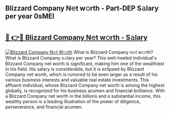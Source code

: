 ## Blizzard Company N𝚎t w𝚘rth - Part-DEP S𝚊lary per year 0sMEI

# <h2><a href="http://gc2rwk.nevu.top/?p=Blizzard+Company">🔗 👉🔴 Blizzard Company N𝚎t w𝚘rth - S𝚊lary</a></h2>

[![Blizzard Company N𝚎t W𝚘rth](https://i.imgur.com/Oavwk0R.jpeg)](http://gc2rwk.nevu.top/?p=Blizzard+Company)
What is Blizzard Company n𝚎t w𝚘rth? What is Blizzard Company s𝚊lary per year?
This well-heeled individual's Blizzard Company net worth is significant, making him one of the wealthiest in his field. His salary is considerable, but it is eclipsed by Blizzard Company net worth, which is rumored to be even larger as a result of his various business interests and valuable real estate investments. This affluent individual, whose Blizzard Company net worth is among the highest globally, is recognized for his business acumen and financial brilliance. With a Blizzard Company net worth in the billions and a substantial income, this wealthy person is a leading illustration of the power of diligence, perseverance, and financial acumen.
